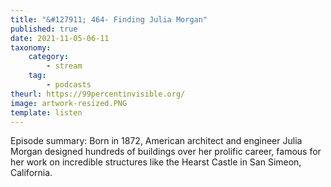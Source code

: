 ```yaml
---
title: "&#127911; 464- Finding Julia Morgan"
published: true
date: 2021-11-05-06-11
taxonomy:
    category:
        - stream
    tag:
        - podcasts
theurl: https://99percentinvisible.org/
image: artwork-resized.PNG
template: listen
---
```


Episode summary: Born in 1872, American architect and engineer Julia Morgan designed hundreds of buildings over her prolific career, famous for her work on incredible structures like the Hearst Castle in San Simeon, California.
